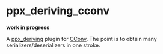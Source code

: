 # ppx_deriving_cconv

**work in progress**

A [ppx_deriving](https://github.com/whitequark/ppx_deriving) plugin
for [CConv](https://github.com/c-cube/cconv). The point is to obtain 
many serializers/deserializers in one stroke.
